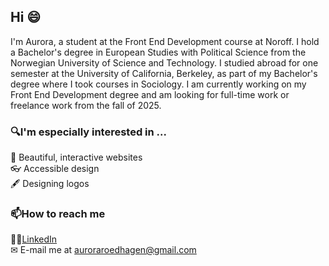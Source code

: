 ## Hi 😄
I'm Aurora, a student at the Front End Development course at Noroff. I hold a Bachelor's degree in European Studies with Political Science from the Norwegian University of Science and Technology. I studied abroad for one semester at the University of California, Berkeley, as part of my Bachelor's degree where I took courses in Sociology. I am currently working on my Front End Development degree and am looking for full-time work or freelance work from the fall of 2025. 

### 🔍I'm especially interested in ...
💫 Beautiful, interactive websites  
👓 Accessible design  
🖋 Designing logos  

### 📫How to reach me
🙋‍♀️[LinkedIn](https://www.linkedin.com/in/aurora-r%C3%B8ed-hagen-580519203/)  
✉ E-mail me at auroraroedhagen@gmail.com  
